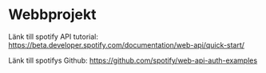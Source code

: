 # Webbprojekt

Länk till spotify API tutorial: https://beta.developer.spotify.com/documentation/web-api/quick-start/

Länk till spotifys Github: https://github.com/spotify/web-api-auth-examples
